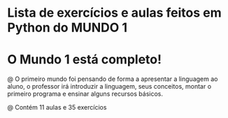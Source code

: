 # Lista de exercícios e aulas feitos em Python do MUNDO 1

# O Mundo 1 está completo!

@ O primeiro mundo foi pensando de forma a apresentar a linguagem ao aluno, o professor irá introduzir a linguagem, seus conceitos, montar o primeiro programa e ensinar alguns recursos básicos.

@ Contém 11 aulas e 35 exercícios


